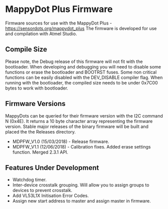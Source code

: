 # MappyDot Plus Firmware

Firmware sources for use with the MappyDot Plus - https://sensordots.org/mappydot_plus
The firmware is developed for use and compilation with Atmel Studio.

## Compile Size
Please note, the Debug release of this firmware will not fit with the bootloader. When developing and debugging you will need to disable some functions or erase the bootloader and BOOTRST fuses. 
Some non critical functions can be easily disabled with the DEV_DISABLE compiler flag.
When running with the bootloader, the compiled size needs to be under 0x7C00 bytes to work with bootloader.

## Firmware Versions
MappyDots can be queried for their firmware version with the I2C command N (0x4E). It returns a 10 byte character array representing the firmware version. Stable major releases of the binary firmware will be built and placed the the Releases directory.
   - MDPFW_V1.0 (15/03/2018) - Release firmware. 
   - MDPFW_V1.1 (12/06/2018) - Calibration fixes. Added erase settings function. Merged 2.3.1 API.
    
## Features Under Development
   - Watchdog timer.
   - Inter-device crosstalk grouping. Will allow you to assign groups to devices to prevent crosstalk.
   - Add VL53L1X Initisation Error Codes.
   - Assign new start address to master and assign master in firmware.
